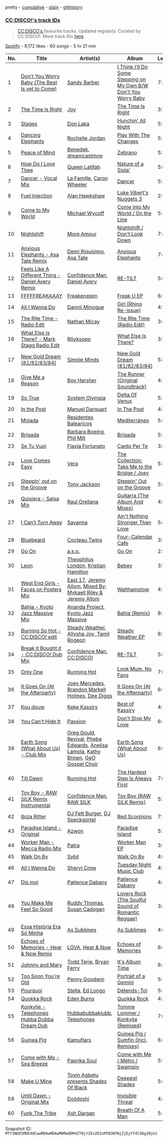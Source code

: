 pretty - [cumulative](/playlists/cumulative/37i9dQZF1DXd9gokF77pBJ.md) - [plain](/playlists/plain/37i9dQZF1DXd9gokF77pBJ) - [githistory](https://github.githistory.xyz/mackorone/spotify-playlist-archive/blob/main/playlists/plain/37i9dQZF1DXd9gokF77pBJ)

### [CC:DISCO!'s track IDs](https://open.spotify.com/playlist/37i9dQZF1DXd9gokF77pBJ)

> <a href="spotify:artist:37fxVoFAMzet5CiiDg7SL7">CC:DISCO's </a> favourite tracks\. Updated regularly\. Curated by CC:DISCO!\. More track IDs <a href="spotify:genre:track\_id">here</a>.

[Spotify](https://open.spotify.com/user/spotify) - 9,172 likes - 60 songs - 5 hr 21 min

| No. | Title | Artist(s) | Album | Length |
|---|---|---|---|---|
| 1 | [Don't You Worry Baby \(The Best Is yet to Come\)](https://open.spotify.com/track/6jg3qW3RAZEcQUeuff6RiG) | [Sandy Barber](https://open.spotify.com/artist/5smHFUSf9HBHBw8Ce0mh2s) | [I Think I'll Do Some Stepping on My Own B/W Don't You Worry Baby](https://open.spotify.com/album/64MOZaHY7xjXHdYed7eU1t) | 7:14 |
| 2 | [The Time Is Right](https://open.spotify.com/track/06IAXVDdjl2JHgHOoVzVG9) | [Joy](https://open.spotify.com/artist/4S7rljGywrEzPChY7XHLER) | [The Time Is Right](https://open.spotify.com/album/42Tq3LQmGWjCq5dkPQXmmg) | 3:25 |
| 3 | [Stages](https://open.spotify.com/track/4IJ3M8iAOJgvA9grJoCys1) | [Don Laka](https://open.spotify.com/artist/1pVB3hFHwbaa3CkI72nQfQ) | [Hunchin' All Night](https://open.spotify.com/album/7DQYEeeElfRlwjyjA1SVL1) | 5:55 |
| 4 | [Dancing Elephants](https://open.spotify.com/track/4EGz4rN8kpKF5mx5i0HHm1) | [Rochelle Jordan](https://open.spotify.com/artist/3MM3uKNdJbvefUael12dl3) | [Play With The Changes](https://open.spotify.com/album/5qJ0CnwfIUUgcKFdrjRP6v) | 5:18 |
| 5 | [Peace of Mind](https://open.spotify.com/track/01B8c1fCg84OAGjy3DyTd1) | [Benedek](https://open.spotify.com/artist/0VGUa1xtVL7g1srvyzbY7t), [dreamcastmoe](https://open.spotify.com/artist/05PeUup2zYw9VOGnaknbn9) | [Zebrano](https://open.spotify.com/album/2K7g3LpcZKPDusWTsZ1bgd) | 5:36 |
| 6 | [How Do I Love Thee](https://open.spotify.com/track/67DtvJpIeuAYuTr6BKHgeu) | [Queen Latifah](https://open.spotify.com/artist/5m7wCUhYhBh7A3A3YMxrbt) | [Nature of a Sista'](https://open.spotify.com/album/3Jt4VAHeS6qE9tmVrl5Byz) | 5:01 |
| 7 | [Dancer \- Vocal Mix](https://open.spotify.com/track/3fSFS8mA0bn5tysmddNZQw) | [La Famille](https://open.spotify.com/artist/0JydFhn1rNSTzrDZuZ98PN), [Caron Wheeler](https://open.spotify.com/artist/2RhMHmV21ZDcSGZ872U4ZY) | [Dancer](https://open.spotify.com/album/0wR3BVI2gBzo3SlGJvNHoW) | 5:26 |
| 8 | [Fuel Injection](https://open.spotify.com/track/3mjnC1wLLjX8pzQbv1IQgM) | [Alan Hawkshaw](https://open.spotify.com/artist/4xJbCqwNfYlbl8v026L24T) | [Luke Vibert's Nuggets 3](https://open.spotify.com/album/4XhHiKbo6yUr642e0GCrhK) | 2:50 |
| 9 | [Come to My World](https://open.spotify.com/track/5iLO42W37wwR15eVtbQxHV) | [Michael Wycoff](https://open.spotify.com/artist/03WrOkxi8Ktm2tBYI1Z7vV) | [Come into My World / On the Line](https://open.spotify.com/album/7eUzClku2HdVYIqkHpiJiz) | 5:16 |
| 10 | [Nightshift](https://open.spotify.com/track/6owXUyIRf9TghK1IQXUb1u) | [More Amour](https://open.spotify.com/artist/1C3kP4fY3Slqe9UuGzS1b3) | [Nightshift / Don't Look Down](https://open.spotify.com/album/1QYYUVvtBS3WYQSZhkgDJW) | 7:49 |
| 11 | [Anxious Elephants \- Asa Tate Remix](https://open.spotify.com/track/7zSYsueFjdppvkYdcguNCp) | [Demi Riquísimo](https://open.spotify.com/artist/1GIv2BGriYO1IdownXWWac), [Asa Tate](https://open.spotify.com/artist/2m6WH0HJcjDrjqEljgQQN7) | [Anxious Elephants](https://open.spotify.com/album/0u0rzxSzs2tcCFC0qOmgQA) | 7:41 |
| 12 | [Feels Like A Different Thing \- Daniel Avery Remix](https://open.spotify.com/track/1shRenemeWoKxg80q68ANm) | [Confidence Man](https://open.spotify.com/artist/0RwXnFrEoI8tltFvYpJgP6), [Daniel Avery](https://open.spotify.com/artist/1EULJuDFWpZ9xg4YwtUGGt) | [RE\-TILT](https://open.spotify.com/album/0zHWRMhq93EvXagIxc4IGb) | 5:03 |
| 13 | [FFFFFREAKAAAY](https://open.spotify.com/track/5MKPScNN7LWd3a40kk2EoW) | [Freakenstein](https://open.spotify.com/artist/7Bcfp0ViTMa6F4xedbUhun) | [Freak U EP](https://open.spotify.com/album/5NWxhmFUVG1kEXGxQ9HyrI) | 6:21 |
| 14 | [All I Wanna Do](https://open.spotify.com/track/38TLvvqAHWSNJtq4l09yfW) | [Dannii Minogue](https://open.spotify.com/artist/6XCS9JCn56Q252cMOTbeq6) | [Girl \(Rhino Re\-issue\)](https://open.spotify.com/album/70nzlIb5chg1iMGhh8Gd3S) | 4:29 |
| 15 | [The Rite Time \- Radio Edit](https://open.spotify.com/track/1FD1QJDanGbIvlzISHezws) | [Nathan Micay](https://open.spotify.com/artist/6U7MOIhacysUEnfJ41WfhC) | [The Rite Time \(Radio Edit\)](https://open.spotify.com/album/0ieNOineZMrDVzWV9iLPYC) | 3:49 |
| 16 | [What Else Is There? \- Mark Stagg Radio Edit](https://open.spotify.com/track/1pC0MvVlAALf3n9RlP975f) | [Röyksopp](https://open.spotify.com/artist/5nPOO9iTcrs9k6yFffPxjH) | [What Else Is There?](https://open.spotify.com/album/1FjqxFm7Fd4yB0UDHHH0KT) | 3:38 |
| 17 | [New Gold Dream \(81/82/83/84\)](https://open.spotify.com/track/7MhDU9xSWM1LPQGPFkAEJC) | [Simple Minds](https://open.spotify.com/artist/6hN9F0iuULZYWXppob22Aj) | [New Gold Dream \(81/82/83/84\)](https://open.spotify.com/album/6dn2O3un8SV0QZ421jDdEj) | 5:38 |
| 18 | [Give Me a Reason](https://open.spotify.com/track/0s1bzOaz2BgIbvYhwGwpmq) | [Boy Harsher](https://open.spotify.com/artist/4iom7VVRU6AHRIu1JUXpLG) | [The Runner \(Original Soundtrack\)](https://open.spotify.com/album/5dfc4xJu4rrdd7oufQu73H) | 4:25 |
| 19 | [So True](https://open.spotify.com/track/5iwS6u0zGbQkLFWXLGDr54) | [System Olympia](https://open.spotify.com/artist/2qtARFvBzCjOuGbXFAF0iX) | [Delta Of Venus](https://open.spotify.com/album/0rLjKe41TizBh87gtdbyQl) | 5:14 |
| 20 | [In the Post](https://open.spotify.com/track/0wfGxyRy073Lhr6tcWH4mF) | [Manuel Darquart](https://open.spotify.com/artist/0mumYdYeqKkr99t3iDEHGS) | [In The Post](https://open.spotify.com/album/6rRZkneJaw1HrlAeUMQOdv) | 4:32 |
| 21 | [Mojada](https://open.spotify.com/track/7KeU2lZdmzHgI5maPkfIc8) | [Residentes Balearicos](https://open.spotify.com/artist/1cOrrxnHshhMoDDdjBfPSG) | [Mediterráneo](https://open.spotify.com/album/7og32GZViYHNRYMhgFffBH) | 5:41 |
| 22 | [Brigada](https://open.spotify.com/track/5GDhxndpilh5O6BDNFwN6f) | [Barbara Boeing](https://open.spotify.com/artist/7uf1b4UI1VVKwwcQO0laWZ), [Phil Mill](https://open.spotify.com/artist/4dw0GyllDDJ5bY9SaGCw5E) | [Brigada](https://open.spotify.com/album/4SYy5FSilSqQRkWBrKzp9n) | 5:23 |
| 23 | [Se Tu Vuoi](https://open.spotify.com/track/0YDc4kVUW7J0Yr908XFEUa) | [Flavia Fortunato](https://open.spotify.com/artist/6u4qQuBV1wEiChGgPVT45f) | [Canto Per Te](https://open.spotify.com/album/2T4GTTm7POJdcUfRKn4EC1) | 3:40 |
| 24 | [Love Comes Easy](https://open.spotify.com/track/3ExcEpHblGcPikCpcgNNAB) | [Vera](https://open.spotify.com/artist/0FkJ8SID5QlL8bWQBMmtmh) | [The Collection: Take Me to the Bridge / Joey](https://open.spotify.com/album/6xVKvK1yeMBO4EhnY7gKwH) | 5:32 |
| 25 | [Steppin' out on the Groove](https://open.spotify.com/track/4QHFZhYuhKczwn0NGBFOcM) | [Tony Jackson](https://open.spotify.com/artist/5Y6G21rp2MNCIePfimbbyO) | [Steppin' Out on the Groove](https://open.spotify.com/album/0uPHY9BW2EAYtQq619slgu) | 5:49 |
| 26 | [Quisiera \- Salsa Mix](https://open.spotify.com/track/5GZE8TATkHhQKsqkjEt4aq) | [Raul Orellana](https://open.spotify.com/artist/6htHgk48aAS94faA48Jq3w) | [Guitarra \(The Album And Mixes\)](https://open.spotify.com/album/6rnVhXqN1pvdMqOxPdkioQ) | 4:42 |
| 27 | [I Can’t Turn Away](https://open.spotify.com/track/3mm0ZejN1arUzTmYEtpWeK) | [Savanna](https://open.spotify.com/artist/17M5hrxVWrmJTr1NlHlaKJ) | [Ain't Nothing Stronger Than Love](https://open.spotify.com/album/2B9lFGikDCPAInwRJOWbfe) | 5:46 |
| 28 | [Bluebeard](https://open.spotify.com/track/4kxpoNJE8r3LgsSzEqaEDU) | [Cocteau Twins](https://open.spotify.com/artist/5Wabl1lPdNOeIn0SQ5A1mp) | [Four\-Calendar Cafe](https://open.spotify.com/album/07poC3fOw5E0tAZ6Zc46AN) | 3:54 |
| 29 | [Go On](https://open.spotify.com/track/1vwzpWzUG5c8Hr36bu1Cbw) | [a.s.o.](https://open.spotify.com/artist/2a4fzfmDaQvYBhBR5hp2jj) | [Go On](https://open.spotify.com/album/6GZjGWlyqF0Pu6wI2SBDr1) | 2:52 |
| 30 | [Leon](https://open.spotify.com/track/4JMgp4eaUGnLFqZtSjCYB8) | [Theophilus London](https://open.spotify.com/artist/4EMtGVFvfCSrEmWaGV0roE), [Kristian Hamilton](https://open.spotify.com/artist/5N5Sh4gVdtIQU9uhwHUlN5) | [Bebey](https://open.spotify.com/album/31e6kRTlCq4KGjg3XA6m5K) | 3:56 |
| 31 | [West End Girls \- Faces on Posters Mix](https://open.spotify.com/track/7yEijwIT9WHKXH4YOb8E2F) | [East 17](https://open.spotify.com/artist/6lOC7lwSO1ql4Gc2Y3QObY), [Jeremy Allom](https://open.spotify.com/artist/2PFtUjgbzaDEEF0gSN6PsI), [Mixed By: Mykaell Riley & Jeremy Allom](https://open.spotify.com/artist/7fJkvrfbWiCiQEToPCkmn6) | [Walthamstow](https://open.spotify.com/album/5hVUeW05qGAIc1YA3h2Y7O) | 4:27 |
| 32 | [Bahia \- Kyoto Jazz Massive Mix](https://open.spotify.com/track/2uRoRLASdX1nOrwjziK98Q) | [Ananda Project](https://open.spotify.com/artist/5SMPsvWbnxL1B6SRIAn37c), [Kyoto Jazz Massive](https://open.spotify.com/artist/10Mz09DRdfsBvUVTUWiqIv) | [Bahia \(Remix\)](https://open.spotify.com/album/7MGsWVNSul0gtPEvMSnuLq) | 8:27 |
| 33 | [Burning So Hot \- CC:DISCO! edit](https://open.spotify.com/track/6vjdiWie9mPtBcU0Es2phq) | [Steady Weather](https://open.spotify.com/artist/250KDQoG6031aEecBnUlxu), [Allysha Joy, Tamil Rogeon](https://open.spotify.com/artist/59xReERk3oLEunXWWJE64F) | [Steady Weather EP](https://open.spotify.com/album/4JZ5AJNXYBEB1O26usPOhd) | 6:20 |
| 34 | [Break it Bought it \- CC:DISCO! Dub Mix](https://open.spotify.com/track/13Lmdx2WUYP7wUoQjGwLv5) | [Confidence Man](https://open.spotify.com/artist/0RwXnFrEoI8tltFvYpJgP6), [CC:DISCO!](https://open.spotify.com/artist/37fxVoFAMzet5CiiDg7SL7) | [RE\-TILT](https://open.spotify.com/album/0zHWRMhq93EvXagIxc4IGb) | 5:03 |
| 35 | [Only One](https://open.spotify.com/track/3cAGadn1zed1wIpyWoVmdn) | [Running Hot](https://open.spotify.com/artist/18QvrAlrBwNeoiAkXE1ikj) | [Look Mum\. No Fans](https://open.spotify.com/album/62ih8N2vpj8Rs51xzdlG1S) | 7:04 |
| 36 | [It Goes On \(At the Afterparty\)](https://open.spotify.com/track/3rwOXnsJIFelb2uEL6racm) | [Joey Mercedes](https://open.spotify.com/artist/54oBNihvb3acQd2WJCIYp4), [Brandon Markell Holmes](https://open.spotify.com/artist/49hxY3aryuNE1UJpuJ0YJf), [Dee Diggs](https://open.spotify.com/artist/3GrNYIRzpnrh3HltUMlMeg) | [It Goes On \(At the Afterparty\)](https://open.spotify.com/album/3sxf4PHUvea7auhbNUlMBh) | 6:32 |
| 37 | [Kou douw](https://open.spotify.com/track/5HAOxJgbPsOMCQqgi8GKMP) | [Keke Kassiry](https://open.spotify.com/artist/66DebSA3RyF7ReCpwfjHT8) | [Best of Kassiry](https://open.spotify.com/album/4pPTUTGJgdkAiEE1ALmQOs) | 4:25 |
| 38 | [You Can't Hide It](https://open.spotify.com/track/4JllN6LAth4uuFh7Xm84n9) | [Passion](https://open.spotify.com/artist/5YgczGESVzCXzvQN5E6n84) | [Don't Stop My Love](https://open.spotify.com/album/5JbkjdDWYlwxa2HV8N77Hp) | 6:13 |
| 39 | [Earth Song \(What About Us\) \- Club Mix](https://open.spotify.com/track/3fcpQwhkotcEzpzRZ6maMg) | [Greg Gould](https://open.spotify.com/artist/7scMWGksw0YUGUVuewfyJo), [Revival](https://open.spotify.com/artist/2PwQi1kdRI5FfS7Q5ukpxk), [Phebe Edwards](https://open.spotify.com/artist/5Phxu6UZtHHfEHNPDwyqpo), [Anelisa Lamola](https://open.spotify.com/artist/4JQspweC9s9YK2H81Nylvi), [Kathy Brown](https://open.spotify.com/artist/1dYwUvGX41uwyOuabIEJUq), [GeO Gospel Choir](https://open.spotify.com/artist/6hE7obcJBo7760EpnmhR1H) | [Earth Song \(What About Us\)](https://open.spotify.com/album/5TlJmOQSTdjLIcFcYFJJ5n) | 6:02 |
| 40 | [Till Dawn](https://open.spotify.com/track/17ssW5GFqQ3mF12GSydUzh) | [Running Hot](https://open.spotify.com/artist/18QvrAlrBwNeoiAkXE1ikj) | [The Hardest Step Is Always First](https://open.spotify.com/album/0CsdqUlzVU73nQrLImpemF) | 7:05 |
| 41 | [Toy Boy \- RAW SILK Remix Instrumental](https://open.spotify.com/track/4aEdlsxMHeHqKGpgGS1Xzm) | [Confidence Man](https://open.spotify.com/artist/0RwXnFrEoI8tltFvYpJgP6), [RAW SILK](https://open.spotify.com/artist/0TWVaByAXEDhyWrgP1w4iw) | [Toy Boy \(RAW SILK Remix\)](https://open.spotify.com/album/4EmJ6lt7c2D1xjgdu4FHvZ) | 5:24 |
| 42 | [Ibiza Ritter](https://open.spotify.com/track/64FtLRfjZFXzYQXLVfyYH1) | [DJ Fett Burger](https://open.spotify.com/artist/7yWrxpMXYe5naRQUVdSWoD), [DJ Speckgürtel](https://open.spotify.com/artist/5r1hN5elIQAsYHiQYUOdjm) | [Red Scorpions](https://open.spotify.com/album/5i1QNkN8oZzYzsRP6ve9kO) | 7:15 |
| 43 | [Paradise Island \- Original](https://open.spotify.com/track/6UTSeHhAQ8J2uQ7h2dqHP7) | [Azwon](https://open.spotify.com/artist/7bq3R6McfVToDTinPJWOqd) | [Paradise Island](https://open.spotify.com/album/4zakgzZMRJKaJ58awLRjq4) | 5:21 |
| 44 | [Worker Man \- Mecca Radio Mix](https://open.spotify.com/track/25UG07cTvHsMa8EGrBniNo) | [Patra](https://open.spotify.com/artist/4aIN2HphWosDXzCDUTgqWa) | [Worker Man EP](https://open.spotify.com/album/7BfZmDjxreB4HgdKlILGl7) | 3:57 |
| 45 | [Walk On By](https://open.spotify.com/track/2R0IB7ccOT9FGTF1J5cAZy) | [Sybil](https://open.spotify.com/artist/1EbIfIjVcauDatNO4vagL1) | [Walk On By](https://open.spotify.com/album/6IWU1ee0GMUnYrIFFbcbel) | 4:01 |
| 46 | [All I Wanna Do](https://open.spotify.com/track/3ZpQiJ78LKINrW9SQTgbXd) | [Sheryl Crow](https://open.spotify.com/artist/4TKTii6gnOnUXQHyuo9JaD) | [Tuesday Night Music Club](https://open.spotify.com/album/7dC6axVAeBDpRMmNtRbpwU) | 4:32 |
| 47 | [Dis moi](https://open.spotify.com/track/4JPhYQpcVWIobC69sYlIYu) | [Patience Dabany](https://open.spotify.com/artist/0I4hm86r145kyusXtEIqSL) | [Patience Dabany](https://open.spotify.com/album/5sdH6ENnkoxZU2KUZVH9UG) | 4:46 |
| 48 | [You Make Me Feel So Good](https://open.spotify.com/track/1G2FFbirgWqUQJxuGstt9e) | [Ruddy Thomas](https://open.spotify.com/artist/079H2w6aQufE4WqzL73I64), [Susan Cadogan](https://open.spotify.com/artist/02CDSrcHflWRx5Wj7RMoB3) | [Lovers Rock \(The Soulful Sound of Romantic Reggae\)](https://open.spotify.com/album/3GUbXnyMM1mb9JM4XNe3hw) | 3:40 |
| 49 | [Essa História Era Só Minha](https://open.spotify.com/track/2ZUXu4GEC0X3HfZerdIkY8) | [As Sublimes](https://open.spotify.com/artist/5IwNtKoJGwuNOSX7PxoMq1) | [As Sublimes](https://open.spotify.com/album/6T2WRxTf2THIPYSETc7LOG) | 4:07 |
| 50 | [Echoes of Memories \- Hear & Now Remix](https://open.spotify.com/track/6Liyo6T5Z39p6arJ4sQ1GQ) | [LOVA](https://open.spotify.com/artist/1eEowC9PRKVjX0ZnyiTWgw), [Hear & Now](https://open.spotify.com/artist/3YQwxKTjtAELAeGeqY4HgJ) | [Echoes of Memories](https://open.spotify.com/album/3a0obSJPi6fR4KwFU73veD) | 6:41 |
| 51 | [Johnny and Mary](https://open.spotify.com/track/4DpDrLYI6CQIYw1VFeBR4o) | [Todd Terje](https://open.spotify.com/artist/49gaZqfow2v8EEQmjGyEIw), [Bryan Ferry](https://open.spotify.com/artist/5RNFFojXkPRmlJZIwXeKQC) | [It's Album Time](https://open.spotify.com/album/058No4Kiz8r284NwzBSBC2) | 6:32 |
| 52 | [Too Soon You're Old](https://open.spotify.com/track/0xoQ94UXapKcxoJoT0U2yj) | [Penny Goodwin](https://open.spotify.com/artist/3U2DfAQbDTbPbbgFoqqxeX) | [Portrait of a Gemini](https://open.spotify.com/album/7zar80bvYKkJGWvfi6oPiX) | 5:16 |
| 53 | [Pourquoi](https://open.spotify.com/track/1pd0CVkbOs0raP7B4bfRb9) | [Stella](https://open.spotify.com/artist/5w3hiAOQKr9glXE15H4A6e), [Ed Longo](https://open.spotify.com/artist/3nqWfkB8tEeGxqYgwzg6U4) | [Détends\-Toi](https://open.spotify.com/album/6OlWZuO3iT7RbhcmqPCbCK) | 5:31 |
| 54 | [Quokka Rock](https://open.spotify.com/track/1Xjs4ngq7AxQqtSeMQcfJE) | [Eden Burns](https://open.spotify.com/artist/6lItMkb0pYOU1DvFUWgYo2) | [Quokka Rock](https://open.spotify.com/album/56BBnq0Ay0sdVtN4Zi9vXt) | 4:59 |
| 55 | [Konkylie \- Telephones Hubba Dubba Dream Dub](https://open.spotify.com/track/2R7fsx79N5AchcThzaShpK) | [Hubbabubbaklubb](https://open.spotify.com/artist/7HgA0wYq2OBe9ac7awv1Jq), [Telephones](https://open.spotify.com/artist/0A34lofieP2Nj3Gm2hb6pY) | [Tomme Lommer / Konkylie \(Remixed\)](https://open.spotify.com/album/2lOhvmjWgJyLtW1hH7M8F1) | 7:02 |
| 56 | [Guinea Pig](https://open.spotify.com/track/1CLdLGLFpR7FG44ie98gTe) | [Kamuflars](https://open.spotify.com/artist/25jF8ynO4bl3OS5H0VthLX) | [Guinea Pig / Sumfin \(Incl\. Remixes\)](https://open.spotify.com/album/5nxZXIpld3KQDdomN9WDhN) | 6:42 |
| 57 | [Come with Me \- Sea Breeze](https://open.spotify.com/track/3Xq4OujWDOtvPXKiPkKL5h) | [Paprika Soul](https://open.spotify.com/artist/6pSI968GeA8SPZPHf21ViT) | [Come with Me / Métro / Swampin](https://open.spotify.com/album/3DPB85yvvThrigMyxd1dI5) | 5:57 |
| 58 | [Make U Mine](https://open.spotify.com/track/4WcQVfB4lCmpopjKsDrV1D) | [Toyin Agbetu presents Shades Of Black](https://open.spotify.com/artist/4t6vRMAJ6i52YvoKJhrynb) | [Deepest Shades](https://open.spotify.com/album/5HPB9bXOPyyNMkml3ySivL) | 5:49 |
| 59 | [Until Dawn \- Original Mix](https://open.spotify.com/track/0K613P27zJ2GcJ4fM5Q2J4) | [Doildoshi](https://open.spotify.com/artist/286xMU6guFcghkncOEDcJH) | [Invisible Threat](https://open.spotify.com/album/6LWwyEmPZfHR5hh0qZVMKL) | 4:42 |
| 60 | [Funk The Tribe](https://open.spotify.com/track/6hjgXS8zDeaonIMlmtqZDj) | [Ash Dargan](https://open.spotify.com/artist/7uMdXW4knlRBzxIvzpyJby) | [Breath Of A Man](https://open.spotify.com/album/3nmqsQR4920MF39cgHx4ns) | 5:13 |

Snapshot ID: `MTY3NDE5MDE4OCwwMDAwMDAwMDMwODM4ZTNjY2ExZDIxMTQ3NTNjZjEyYTdlODg2NjUz`
